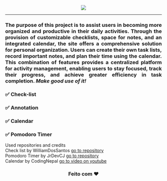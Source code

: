 <div align="center">
<img src="https://github.com/Carolina-cvm/Be_Organized/assets/55239200/15212086-2e42-475b-bf61-2ec5161daa3c">
</div>
<hr>
<div align="justify">
<h3>The purpose of this project is to assist users in becoming more organized and productive in their daily activities. Through the provision of customizable checklists, space for notes, and an integrated calendar, the site offers a comprehensive solution for personal organization. Users can create their own task lists, record important notes, and plan their time using the calendar. This combination of features provides a centralized platform for activity management, enabling users to stay focused, track their progress, and achieve greater efficiency in task completion. <i> Make good use of it!</i></h3>
</div>

<h3>✅ Check-list</h3>
<h3>✅ Annotation</h3>
<h3>✅ Calendar</h3>
<h3>✅ Pomodoro Timer</h3>

Used repositories and credits <br>
Check list by WilliamDosSantos [go to repository](https://github.com/WilliamDosSantos/To-Do-List) <br>
Pomodoro Timer by JrDevCJ [go to repository](https://github.com/JrDevCJ/javascript-tutorial/tree/main/pomodoro-app) <br>
Calendar by CodingNepal [go to video on youtube](https://www.youtube.com/watch?v=Z1BGAivZRlE&t=217s)


<h3 align="center">Feito com ❤️ </h3>
